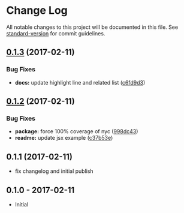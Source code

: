 # Change Log

All notable changes to this project will be documented in this file. See [standard-version](https://github.com/conventional-changelog/standard-version) for commit guidelines.

<a name="0.1.3"></a>
## [0.1.3](https://github.com/tunnckocore/mich-to-html/compare/v0.1.2...v0.1.3) (2017-02-11)


### Bug Fixes

* **docs:** update highlight line and related list ([c6fd9d3](https://github.com/tunnckocore/mich-to-html/commit/c6fd9d3))



<a name="0.1.2"></a>
## [0.1.2](https://github.com/tunnckocore/mich-to-html/compare/v0.1.1...v0.1.2) (2017-02-11)


### Bug Fixes

* **package:** force 100% coverage of nyc ([998dc43](https://github.com/tunnckocore/mich-to-html/commit/998dc43))
* **readme:** update jsx example ([c37b53e](https://github.com/tunnckocore/mich-to-html/commit/c37b53e))



<a name="0.1.1"></a>
## 0.1.1 (2017-02-11)

* fix changelog and initial publish



## 0.1.0 - 2017-02-11
- Initial